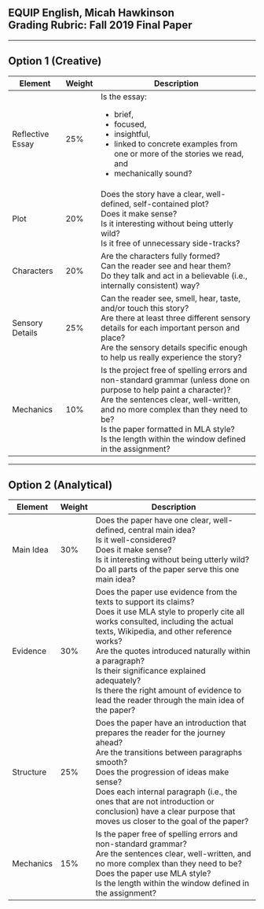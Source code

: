 EQUIP English, Micah Hawkinson<br>Grading Rubric: Fall 2019 Final Paper
---
---
Option 1 (Creative)
---

| Element |	Weight |	Description |
| --- | --- | --- |
| Reflective Essay | 25% | Is the essay: <ul> <li>brief, <li>focused, <li>insightful, <li>linked to concrete examples from one or more of the stories we read, and <li> mechanically sound?</ul> |
| Plot |	20%	| Does the story have a clear, well-defined, self-contained plot? <br>Does it make sense? <br> Is it interesting without being utterly wild? <br> Is it free of unnecessary side-tracks? |
| Characters | 20% | Are the characters fully formed? <br> Can the reader see and hear them? <br> Do they talk and act in a believable (i.e., internally consistent) way? |
| Sensory Details | 25% | Can the reader see, smell, hear, taste, and/or touch this story? <br> Are there at least three different sensory details for each important person and place? <br> Are the sensory details specific enough to help us really experience the story? |
| Mechanics | 10% | Is the project free of spelling errors and non-standard grammar (unless done on purpose to help paint a character)? <br> Are the sentences clear, well-written, and no more complex than they need to be? <br> Is the paper formatted in MLA style? <br> Is the length within the window defined in the assignment? |

---
Option 2 (Analytical)
---

| Element |	Weight |	Description |
| --- | --- | --- |
| Main Idea |	30%	| Does the paper have one clear, well-defined, central main idea?<br>Is it well-considered? <br>Does it make sense? <br> Is it interesting without being utterly wild? <br> Do all parts of the paper serve this one main idea? |
| Evidence | 30% | Does the paper use evidence from the texts to support its claims? <br> Does it use MLA style to properly cite all works consulted, including the actual texts, Wikipedia, and other reference works?<br> Are the quotes introduced naturally within a paragraph? <br>Is their significance explained adequately? <br> Is there the right amount of evidence to lead the reader through the main idea of the paper?|
|Structure | 25% | Does the paper have an introduction that prepares the reader for the journey ahead? <br> Are the transitions between paragraphs smooth? <br> Does the progression of ideas make sense? <br> Does each internal paragraph (i.e., the ones that are not introduction or conclusion) have a clear purpose that moves us closer to the goal of the paper? |
| Mechanics | 15% | Is the paper free of spelling errors and non-standard grammar? <br> Are the sentences clear, well-written, and no more complex than they need to be? <br> Does the paper use MLA style? <br> Is the length within the window defined in the assignment? |
